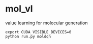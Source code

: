 # mol_vl
value learning for molecular generation


```
export CUDA_VISIBLE_DEVICES=0
python run.py moldqn
```
